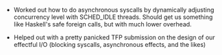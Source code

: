   - Worked out how to do asynchronous syscalls by dynamically
    adjusting concurrency level with SCHED_IDLE threads. Should get us
    something like Haskell's safe foreign calls, but with much lower
    overhead.

  - Helped out with a pretty panicked TFP submission on the design of
    our effectful I/O (blocking syscalls, asynchronous effects, and
    the likes)
